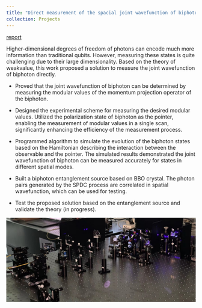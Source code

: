```yaml
---
title: "Direct measurement of the spacial joint wavefunction of biphoton"
collection: Projects
---
```


[report](../files/Direct_measurement.pdf)

Higher-dimensional degrees of freedom of photons can encode much more information than traditional qubits. However, measuring these states is quite challenging due to their large dimensionality. Based on the theory of weakvalue, this work proposed a solution to measure the joint wavefunction of biphoton directly. 

- Proved that the joint wavefunction of biphoton can be determined by measuring the modular values of the momentum projection operator of the biphoton.

- Designed 
 the experimental scheme for measuring the desired modular values.  Utilized the polarization state of biphoton as the pointer, enabling the measurement of modular values in a single scan, significantly enhancing the efficiency of the measurement process.

- Programmed algorithm to simulate the evolution of the biphoton states based on the Hamiltonian describing the interaction between the observable and the pointer. The simulated results demonstrated the joint wavefunction of biphoton can be measured accurately for states in different spatial modes.

-  Built a biphoton entanglement source based on BBO crystal. The photon pairs generated by the SPDC process are correlated in spatial wavefunction, which can be used for testing.

- Test the proposed solution based on the entanglement source and validate the theory (in progress).


![spdc](../images/exp.png)
